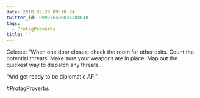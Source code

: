 ```yaml
---
date: 2018-05-23 09:10:34
twitter_id: 999276400036208640
tags:
  - ProtagProverbs
title: ''
---
```


<!-- Tweet at https://twitter.com/statuses/999260462201163776 is either deleted or protected. -->
<!-- Invalid url 'https://mobile.twitter.com/statuses/999260462201163776' (Status code 404) -->

Celeste: “When one door closes, check the room for other exits. Count the potential threats. Make sure your weapons are in place. Map out the quickest way to dispatch any threats…

“And get ready to be diplomatic AF.”

[#ProtagProverbs](https://twitter.com/hashtag/ProtagProverbs)
